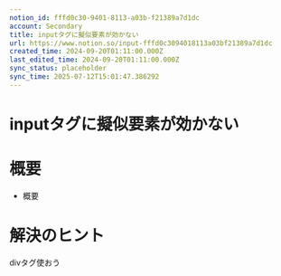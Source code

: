 ```yaml
---
notion_id: fffd0c30-9401-8113-a03b-f21389a7d1dc
account: Secondary
title: inputタグに擬似要素が効かない
url: https://www.notion.so/input-fffd0c3094018113a03bf21389a7d1dc
created_time: 2024-09-20T01:11:00.000Z
last_edited_time: 2024-09-20T01:11:00.000Z
sync_status: placeholder
sync_time: 2025-07-12T15:01:47.386292
---
```

# inputタグに擬似要素が効かない

# 概要
- 概要
# 解決のヒント
divタグ使おう